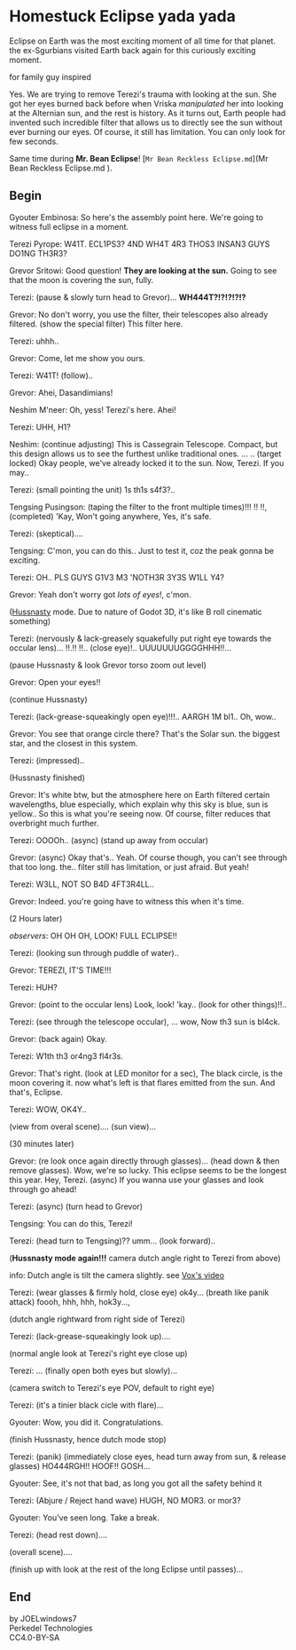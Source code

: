 # Homestuck Eclipse yada yada

Eclipse on Earth was the most exciting moment of all time for that planet. the ex-Sgurbians visited Earth back again for this curiously exciting moment.

for family guy inspired

Yes. We are trying to remove Terezi's trauma with looking at the sun. She got her eyes burned back before when Vriska *manipulated* her into looking at the Alternian sun, and the rest is history. As it turns out, Earth people had invented such incredible filter that allows us to directly see the sun without ever burning our eyes. Of course, it still has limitation. You can only look for few seconds.

Same time during **Mr. Bean Eclipse**! [`Mr Bean Reckless Eclipse.md`](Mr Bean Reckless Eclipse.md ).

## Begin

Gyouter Embinosa: So here's the assembly point here. We're going to witness full eclipse in a moment.

Terezi Pyrope: W41T. ECL1PS3? 4ND WH4T 4R3 THOS3 INSAN3 GUYS DO1NG TH3R3?

Grevor Sritowi: Good question! **They are looking at the sun.** Going to see that the moon is covering the sun, fully.

Terezi: (pause & slowly turn head to Grevor)... **WH444T?!?!?!?!?**

Grevor: No don't worry, you use the filter, their telescopes also already filtered. (show the special filter) This filter here.

Terezi: uhhh..

Grevor: Come, let me show you ours.

Terezi: W41T! (follow)..

Grevor: Ahei, Dasandimians!

Neshim M'neer: Oh, yess! Terezi's here. Ahei!

Terezi: UHH, H1?

Neshim: (continue adjusting) This is Cassegrain Telescope. Compact, but this design allows us to see the furthest unlike traditional ones. ... .. (target locked) Okay people, we've already locked it to the sun. Now, Terezi. If you may..

Terezi: (small pointing the unit) 1s th1s s4f3?..

Tengsing Pusingson: (taping the filter to the front multiple times)!!! !! !!, (completed) 'Kay, Won't going anywhere, Yes, it's safe.

Terezi: (skeptical)....

Tengsing: C'mon, you can do this.. Just to test it, coz the peak gonna be exciting.

Terezi: OH.. PLS GUYS G1V3 M3 'NOTH3R 3Y3S W1LL Y4?

Grevor: Yeah don't worry got *lots of eyes*!, c'mon.

([Hussnasty](https://mspaintadventures.fandom.com/wiki/Hussnasty_Mode ) mode. Due to nature of Godot 3D, it's like B roll cinematic something)

Terezi: (nervously & lack-greasely squakefully put right eye towards the occular lens)... !!.!! !!.. (close eye)!.. UUUUUUUGGGGHHH!!...

(pause Hussnasty & look Grevor torso zoom out level)

Grevor: Open your eyes!!

(continue Hussnasty)

Terezi: (lack-grease-squeakingly open eye)!!!.. AARGH 1M bl1.. Oh, wow..

Grevor: You see that orange circle there? That's the Solar sun. the biggest star, and the closest in this system.

Terezi: (impressed)..

(Hussnasty finished)

Grevor: It's white btw, but the atmosphere here on Earth filtered certain wavelengths, blue especially, which explain why this sky is blue, sun is yellow.. So this is what you're seeing now. Of course, filter reduces that overbright much further.

Terezi: OOOOh.. (async) (stand up away from occular)

Grevor: (async) Okay that's.. Yeah. Of course though, you can't see through that too long. the.. filter still has limitation, or just afraid. But yeah!

Terezi: W3LL, NOT SO B4D 4FT3R4LL..

Grevor: Indeed. you're going have to witness this when it's time.

(2 Hours later)

*observers*: OH OH OH, LOOK! FULL ECLIPSE!!

Terezi: (looking sun through puddle of water)..

Grevor: TEREZI, IT'S TIME!!!

Terezi: HUH?

Grevor: (point to the occular lens) Look, look! 'kay.. (look for other things)!!..

Terezi: (see through the telescope occular), ... wow, Now th3 sun is bl4ck.

Grevor: (back again) Okay.

Terezi: W1th th3 or4ng3 fl4r3s.

Grevor: That's right. (look at LED monitor for a sec), The black circle, is the moon covering it. now what's left is that flares emitted from the sun. And that's, Eclipse.

Terezi: WOW, OK4Y..

(view from overal scene).... (sun view)...

(30 minutes later)

Grevor: (re look once again directly through glasses)... (head down & then remove glasses). Wow, we're so lucky. This eclipse seems to be the longest this year. Hey, Terezi. (async) If you wanna use your glasses and look through go ahead!

Terezi: (async) (turn head to Grevor)

Tengsing: You can do this, Terezi!

Terezi: (head turn to Tengsing)?? umm... (look forward)..

(**Hussnasty mode again!!!** camera dutch angle right to Terezi from above)

info: Dutch angle is tilt the camera slightly. see [Vox's video](https://youtu.be/SHYfsYQDr6M )

Terezi: (wear glasses & firmly hold, close eye) ok4y... (breath like panik attack) foooh, hhh, hhh, hok3y...,

(dutch angle rightward from right side of Terezi)

Terezi: (lack-grease-squeakingly look up)....

(normal angle look at Terezi's right eye close up)

Terezi: ... (finally open both eyes but slowly)...

(camera switch to Terezi's eye POV, default to right eye)

Terezi: (it's a tinier black cicle with flare)...

Gyouter: Wow, you did it. Congratulations.

(finish Hussnasty, hence dutch mode stop)

Terezi: (panik) (immediately close eyes, head turn away from sun, & release glasses) HO444RGH!! HOOF!! GOSH...

Gyouter: See, it's not that bad, as long you got all the safety behind it

Terezi: (Abjure / Reject hand wave) HUGH, NO MOR3. or mor3?

Gyouter: You've seen long. Take a break.

Terezi: (head rest down)....

(overall scene)....

(finish up with look at the rest of the long Eclipse until passes)...

## End

by JOELwindows7  
Perkedel Technologies  
CC4.0-BY-SA
